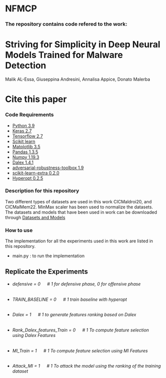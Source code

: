 # NFMCP


### The repository contains code refered to the work:

# Striving for Simplicity in Deep Neural Models Trained for Malware Detection
Malik AL-Essa, Giuseppina Andresini, Annalisa Appice, Donato Malerba

# Cite this paper





### Code Requirements

 * [Python 3.9](https://www.python.org/downloads/release/python-390/)
 * [Keras 2.7](https://github.com/keras-team/keras)
 * [Tensorflow 2.7](https://www.tensorflow.org/)
 * [Scikit learn](https://scikit-learn.org/stable/)
 * [Matplotlib 3.5](https://matplotlib.org/)
 * [Pandas 1.3.5](https://pandas.pydata.org/)
 * [Numpy 1.19.3](https://numpy.org/)
 * [Dalex 1.4.1](https://github.com/ModelOriented/DALEX)
 * [adversarial-robustness-toolbox 1.9](https://github.com/Trusted-AI/adversarial-robustness-toolbox)
 * [scikit-learn-extra 0.2.0](https://scikit-learn-extra.readthedocs.io/en/stable/)
 * [Hyperopt 0.2.5](https://pypi.org/project/hyperopt/)


###  Description for this repository
Two different types of datasets are used in this work CICMaldroi20, and CICMalMem22. MinMax scaler has been used to normalize the datasets. The datasets and models that have been used in work can be downloaded through [Datasets and Models]()
  
  
   

### How to use

The implementation for all the experiments used in this work are listed in this repository.
  * main.py : to run the implementation
 


## Replicate the Experiments
* ###### defensive = 0   &emsp;        # 1 for defensive phase, 0 for offensive phase <br />

* ###### TRAIN_BASELINE = 0   &emsp;        # 1 train baseline with hyperopt <br />
* ###### Dalex = 1   &emsp; # 1 to generate features ranking based on Dalex  <br />
* ###### Rank_Dalex_features_Train = 0 &emsp;  # 1 To compute feature selection using Dalex Features<br />
 
* ###### MI_Train = 1   &emsp; # 1 To compute feature selection using MI Features  <br />

* ###### Attack_MI = 1      &emsp;          #  1 To attack the model using  the ranking of the training dataset <br />

